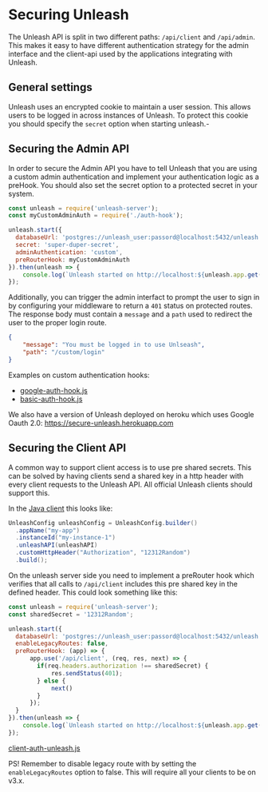 # Securing Unleash
The Unleash API is split in two different paths: `/api/client` and `/api/admin`. 
This makes it easy to have different authentication strategy for the admin interface and the client-api used by the applications integrating with Unleash. 

## General settings
Unleash uses an encrypted cookie to maintain a user session. This allows users to be logged in across instances of Unleash. To protect this cookie you should specify the `secret` option when starting unleash.- 

## Securing the Admin API
In order to secure the Admin API you have to tell Unleash that you are using a custom admin authentication and implement your authentication logic as a preHook. You should also set the secret option to a protected secret in your system. 

```javascript
const unleash = require('unleash-server');
const myCustomAdminAuth = require('./auth-hook');

unleash.start({
  databaseUrl: 'postgres://unleash_user:passord@localhost:5432/unleash',
  secret: 'super-duper-secret',
  adminAuthentication: 'custom',
  preRouterHook: myCustomAdminAuth
}).then(unleash => {
    console.log(`Unleash started on http://localhost:${unleash.app.get('port')}`);
});
```

Additionally, you can trigger the admin interfact to prompt the user to sign in by configuring your middleware to return a `401` status on
protected routes. The response body must contain a `message` and a `path` used to redirect the user to the proper login route.

```json
{
    "message": "You must be logged in to use Unlseash",
    "path": "/custom/login"
}
```

Examples on custom authentication hooks:
- [google-auth-hook.js](https://github.com/Unleash/unleash/blob/master/examples/google-auth-hook.js)
- [basic-auth-hook.js](https://github.com/Unleash/unleash/blob/master/examples/basic-auth-hook.js)

We also have a version of Unleash deployed on heroku which uses Google Oauth 2.0:
https://secure-unleash.herokuapp.com

## Securing the Client API
A common way to support client access is to use pre shared secrets. This can be solved by having clients send a shared key in a http header with every client requests to the Unleash API. All official Unleash clients should support this. 

In the [Java client](https://github.com/Unleash/unleash-client-java#custom-http-headers) this looks like:

```java
UnleashConfig unleashConfig = UnleashConfig.builder()
  .appName("my-app")
  .instanceId("my-instance-1")
  .unleashAPI(unleashAPI)
  .customHttpHeader("Authorization", "12312Random")
  .build();
```

On the unleash server side you need to implement a preRouter hook which verifies that all calls to `/api/client` includes this pre shared key in the defined header. This could look something like this:

```javascript
const unleash = require('unleash-server');
const sharedSecret = '12312Random';

unleash.start({
  databaseUrl: 'postgres://unleash_user:passord@localhost:5432/unleash',
  enableLegacyRoutes: false,
  preRouterHook: (app) => {
      app.use('/api/client', (req, res, next) => {
        if(req.headers.authorization !== sharedSecret) {
            res.sendStatus(401);
        } else {
            next()
        }
      });
  }
}).then(unleash => {
    console.log(`Unleash started on http://localhost:${unleash.app.get('port')}`);
});
```

[client-auth-unleash.js](https://github.com/Unleash/unleash/blob/master/examples/client-auth-unleash.js)


PS! Remember to disable legacy route with by setting the `enableLegacyRoutes` option to false. This will require all your clients to be on v3.x. 
